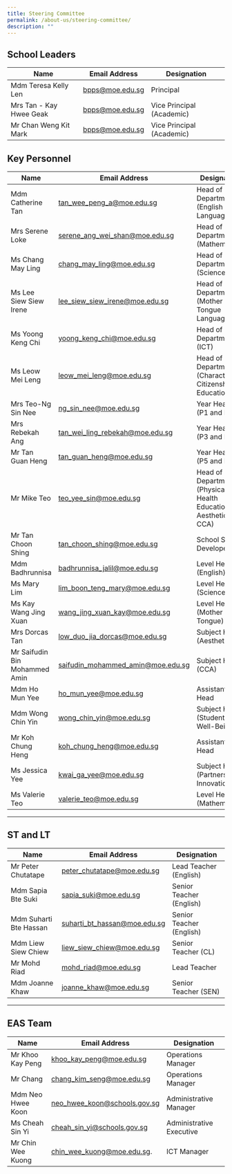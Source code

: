 ```yaml
---
title: Steering Committee
permalink: /about-us/steering-committee/
description: ""
---
```

School Leaders
--------------

| Name| Email Address | Designation|
| -------- | -------- | -------- |
| Mdm Teresa Kelly Len     | [bpps@moe.edu.sg](mailto:bpps@moe.edu.sg)     | 	Principal     |
|Mrs Tan - Kay Hwee Geak|[bpps@moe.edu.sg](mailto:bpps@moe.edu.sg) |Vice Principal (Academic)
|Mr Chan Weng Kit Mark|[bpps@moe.edu.sg](mailto:bpps@moe.edu.sg) |Vice Principal (Academic)

Key Personnel
-------------

| Name| Email Address | Designation|
| -------- | -------- | -------- |
|Mdm Catherine Tan|[tan_wee_peng_a@moe.edu.sg](mailto:tan_wee_peng_a@moe.edu.sg)|Head of Department (English Language)|
|Mrs Serene Loke|[serene_ang_wei_shan@moe.edu.sg](mailto:serene_ang_wei_shan@moe.edu.sg)|Head of Department (Mathematics)
|Ms Chang May Ling|[chang_may_ling@moe.edu.sg](mailto:chang_may_ling@moe.edu.sg)|Head of Department (Science)
|Ms Lee Siew Siew Irene|[lee_siew_siew_irene@moe.edu.sg](mailto:lee_siew_siew_irene@moe.edu.sg)|Head of Department (Mother Tongue Languages)
|Ms Yoong Keng Chi|[yoong_keng_chi@moe.edu.sg](mailto:yoong_keng_chi@moe.edu.sg)|Head of Department (ICT)
|Ms Leow Mei Leng|[leow_mei_leng@moe.edu.sg](mailto:leow_mei_leng@moe.edu.sg)|Head of Department (Character &amp; Citizenship Education)
|Mrs Teo-Ng Sin Nee|[ng_sin_nee@moe.edu.sg](mailto:ng_sin_nee@moe.edu.sg)|Year Head (P1 and P2)
|Mrs Rebekah Ang|[tan_wei_ling_rebekah@moe.edu.sg](mailto:tan_wei_ling_rebekah@moe.edu.sg)|	Year Head (P3 and P4)
|Mr Tan Guan Heng|[tan_guan_heng@moe.edu.sg](mailto:tan_guan_heng@moe.edu.sg)|Year Head (P5 and P6)
|Mr Mike Teo|[teo_yee_sin@moe.edu.sg](mailto:teo_yee_sin@moe.edu.sg)|Head of Department<br>(Physical &amp; Health Education, Aesthetics &amp; CCA)
|Mr Tan Choon Shing|[tan_choon_shing@moe.edu.sg](mailto:tan_choon_shing@moe.edu.sg)|School Staff Developer
|Mdm Badhrunnisa|[badhrunnisa_jalil@moe.edu.sg](mailto:badhrunnisa_jalil@moe.edu.sg)|Level Head (English)
|Ms Mary Lim|[lim_boon_teng_mary@moe.edu.sg](mailto:lim_boon_teng_mary@moe.edu.sg)|Level Head (Science)
|Ms Kay Wang Jing Xuan|[wang_jing_xuan_kay@moe.edu.sg](mailto:wang_jing_xuan_kay@moe.edu.sg)|Level Head (Mother Tongue)
|Mrs Dorcas Tan|[low_duo_jia_dorcas@moe.edu.sg](mailto:low_duo_jia_dorcas@moe.edu.sg)|Subject Head (Aesthetics)
|Mr Saifudin Bin Mohammed Amin|[saifudin_mohammed_amin@moe.edu.sg](mailto:saifudin_mohammed_amin@moe.edu.sg)|Subject Head (CCA)
|Mdm Ho Mun Yee|[ho_mun_yee@moe.edu.sg](mailto:ho_mun_yee@moe.edu.sg)|Assistant Year Head
|Mdm Wong Chin Yin|[wong_chin_yin@moe.edu.sg](mailto:wong_chin_yin@moe.edu.sg)|	Subject Head (Student Well-Being)
|Mr Koh Chung Heng|[koh_chung_heng@moe.edu.sg](mailto:koh_chung_heng@moe.edu.sg)|Assistant Year Head
|Ms Jessica Yee|[kwai_ga_yee@moe.edu.sg](mailto:kwai_ga_yee@moe.edu.sg)|Subject Head (Partnership &amp; Innovation)
|Ms Valerie Teo|[valerie_teo@moe.edu.sg](mailto:valerie_teo@moe.edu.sg)|Level Head (Mathematics)

-------------------------------


ST and LT
---------

| Name| Email Address | Designation|
| -------- | -------- | -------- |
|Mr Peter Chutatape|[peter_chutatape@moe.edu.sg](mailto:peter_chutatape@moe.edu.sg)|Lead Teacher (English)
|Mdm Sapia Bte Suki|[sapia_suki@moe.edu.sg](mailto:sapia_suki@moe.edu.sg)|Senior Teacher (English)
|Mdm Suharti Bte Hassan|[suharti_bt_hassan@moe.edu.sg](mailto:suharti_bt_hassan@moe.edu.sg)|Senior Teacher (English)
|Mdm Liew Siew Chiew|[liew_siew_chiew@moe.edu.sg](mailto:liew_siew_chiew@moe.edu.sg)|Senior Teacher (CL)
|Mr Mohd Riad|[mohd_riad@moe.edu.sg](mailto:mohd_riad@moe.edu.sg)|Lead Teacher
|Mdm Joanne Khaw|[joanne_khaw@moe.edu.sg](mailto:joanne_khaw@moe.edu.sg)|Senior Teacher (SEN)

--------------------------------------------------------------- 


EAS Team
--------

| Name| Email Address | Designation|
| -------- | -------- | -------- |
|Mr Khoo Kay Peng|[khoo_kay_peng@moe.edu.sg](mailto:khoo_kay_peng@moe.edu.sg)|Operations Manager
|Mr Chang|[chang_kim_seng@moe.edu.sg](mailto:chang_kim_seng@moe.edu.sg)|Operations Manager
|Mdm Neo Hwee Koon|[neo_hwee_koon@schools.gov.sg](mailto:neo_hwee_koon@schools.gov.sg)|Administrative Manager
|Ms Cheah Sin Yi|[cheah_sin_yi@schools.gov.sg](mailto:cheah_sin_yi@schools.gov.sg)|Administrative Executive
|Mr Chin Wee Kuong| [chin\_wee\_kuong@moe.edu.sg](mailto:chin_wee_kuong@moe.edu.sg).|  ICT Manager